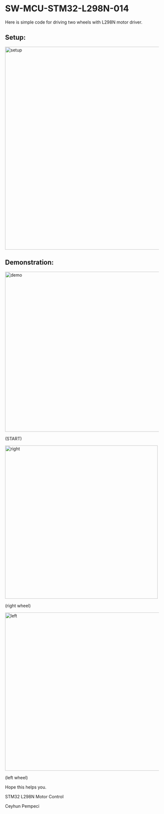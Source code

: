 # SW-MCU-STM32-L298N-014

Here is simple code for driving two wheels with L298N motor driver.

## Setup:

<img width="662" alt="setup" src="https://github.com/user-attachments/assets/f492eb44-b5cb-487e-90f7-ed61e2590575" />

## Demonstration:


<img width="522" alt="demo" src="https://github.com/user-attachments/assets/ed2fa808-4036-4643-b2e0-d0f1d02e8df7" />

(START)

<img width="500" alt="right" src="https://github.com/user-attachments/assets/823a35b9-2684-495b-ac3f-4f1a59f78f0b" />


(right wheel)

<img width="516" alt="left" src="https://github.com/user-attachments/assets/66de22d4-6a42-49ff-9706-1a5cbeedfce6" />


(left wheel)

Hope this helps you.

STM32 L298N Motor Control

Ceyhun Pempeci
